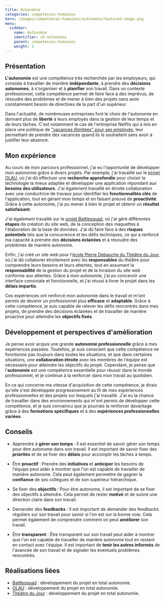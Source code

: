 ```yaml
---
title: Autonomie
categories: competences-humaines
hero: /images/competences-humaines/autonomie/featured-image.png
menu:
  sidebar:
    name: Autonomie
    identifier: ch-autonomie
    parent: competences-humaines
    weight: 3
---
```


## Présentation

**L'autonomie** est une compétence très recherchée par les employeurs, qui consiste à travailler de manière **indépendante**, à prendre des **décisions autonomes**, à s'organiser et à **planifier** son travail. Dans un contexte professionnel, cette compétence permet de faire face à des imprévus, de résoudre des problèmes et de mener à bien des projets sans avoir constamment besoin de directives de la part d'un supérieur.

Dans l'actualité, de nombreuses entreprises font le choix de l'autonomie en donnant plus de **liberté** à leurs employés dans la gestion de leur temps et de leurs tâches. C'est notamment le cas de l'entreprise Netflix qui a mis en place une politique de ["vacances illimitées" pour ses employés](https://jobs.netflix.com/work-life-philosophy#:~:text=We%20don't%20set%20a,in%20working%20smarter%2C%20not%20harder.), leur permettant de prendre des vacances quand ils le souhaitent sans avoir à justifier leur absence.

## Mon expérience

Au cours de mon parcours professionnel, j'ai eu l'opportunité de développer mon autonomie grâce à divers projets. Par exemple, j'ai travaillé sur le [projet OLAU](/posts/realisations/olau), où j'ai dû effectuer une **recherche approfondie** pour choisir la technologie la mieux adaptée et développer une application répondant aux **besoins des utilisateurs**. J'ai également travaillé en étroite collaboration avec une conductrice de travaux pour identifier les **fonctionnalités clés** de l'application, tout en gérant mon temps et en faisant preuve de **proactivité**. Grâce à cette autonomie, j'ai pu mener à bien le projet et obtenir un **résultat satisfaisant**.

J'ai également travaillé sur le [projet Battlesquad](/posts/realisations/battlesquad), où j'ai géré différentes **étapes** de création du site web, de la conception des maquettes à l'élaboration de la base de données. J'ai dû faire face à des **risques potentiels** tels que la concurrence et les défis techniques, ce qui a renforcé ma capacité à prendre des **décisions éclairées** et à résoudre des problèmes de manière autonome.

Enfin, j'ai créé un site web pour l'[école Pierre Debauche du Théâtre du Jour](/posts/realisations/theatre-du-jour), où j'ai dû collaborer étroitement avec les **responsables** du théâtre pour comprendre leurs besoins et leurs attentes, tout en assumant la **responsabilité** de la gestion du projet et de la livraison du site web conforme aux attentes. Grâce à mon autonomie, j'ai pu concevoir une interface conviviale et fonctionnelle, et j'ai réussi à livrer le projet dans les **délais impartis**.

Ces expériences ont renforcé mon autonomie dans le travail et m'ont permis de devenir un professionnel plus **efficace** et **adaptable**. Grâce à cette compétence, je suis capable de relever les défis rencontrés dans mes projets, de prendre des décisions éclairées et de travailler de manière proactive pour atteindre les **objectifs fixés**.

## Développement et perspectives d'amélioration

Je pense avoir acquis une grande **autonomie professionnelle** grâce à mes expériences passées. Toutefois, je suis conscient que cette compétence ne fonctionne pas toujours dans toutes les situations, et que dans certaines situations, une **collaboration étroite** avec les membres de l'équipe est nécessaire pour atteindre les objectifs du projet. Cependant, je pense que l'**autonomie** est une compétence essentielle pour réussir dans le monde professionnel, et je continue à la renforcer dans mon travail au quotidien.

En ce qui concerne ma vitesse d'acquisition de cette compétence, je dirais qu'elle s'est développée progressivement au fil de mes expériences professionnelles et des projets sur lesquels j'ai travaillé. J'ai eu la chance de travailler dans des environnements qui m'ont permis de développer cette compétence, et je suis convaincu que je pourrais la renforcer davantage grâce à des **formations spécifiques** et à des **expériences professionnelles variées**.

## Conseils

- Apprendre à **gérer son temps** : Il est essentiel de savoir gérer son temps pour être autonome dans son travail. Il est important de savoir fixer des **priorités** et de se fixer des **délais** pour accomplir les tâches à temps.
    
- Être **proactif** : Prendre des **initiatives** et **anticiper** les besoins de l'équipe peut aider à montrer que l'on est capable de travailler de manière autonome. Cela peut également permettre de gagner la **confiance** de ses collègues et de son supérieur hiérarchique.
    
- Se fixer des **objectifs** : Pour être autonome, il est important de se fixer des objectifs à atteindre. Cela permet de rester **motivé** et de suivre une direction claire dans son travail.
    
- Demander des **feedbacks** : Il est important de demander des feedbacks réguliers sur son travail pour savoir si l'on est sur la bonne voie. Cela permet également de comprendre comment on peut **améliorer** son travail.
    
- Être **transparent** : Être transparent sur son travail peut aider à montrer que l'on est capable de travailler de manière autonome tout en restant en contact avec l'équipe. Il est important de **tenir les autres informés** de l'avancée de son travail et de signaler les éventuels problèmes rencontrés.

## Réalisations liées
- [Battlesquad](/posts/realisations/battlesquad) : développement du projet en total autonomie.
- [OLAU](/posts/realisations/olau) : développement du projet en total autonomie.
- [Théâtre du Jour](/posts/realisations/theatre-du-jour) : développement du projet en total autonomie.
